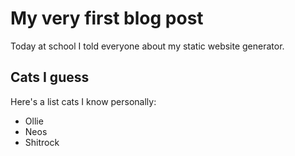 # My very first blog post

Today at school I told everyone about my static website generator.

## Cats I guess

Here's a list cats I know personally:

* Ollie
* Neos
* Shitrock
